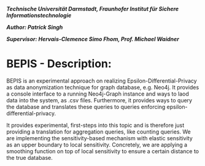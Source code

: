 
***Technische Universität Darmstadt, Fraunhofer Institut für Sichere Informationstechnologie***

***Author: Patrick Singh***

***Supervisor: Hervais-Clemence Simo Fhom, Prof. Michael Waidner***


# BEPIS - Description:
BEPIS is an experimental approach on realizing Epsilon-Differential-Privacy as data anonymization technique for
graph database, e.g. Neo4j. It provides a console interface to a running Neo4j-Graph instance and ways to laod data
into the system, as .csv files. Furthermore, it provides ways to query the database and translates these queries to queries
enforcing epsilon-differential-privacy.

It provides experimental, first-steps into this topic and is therefore just providing a translation for aggregation queries, like counting queries. We are implementing the sensitivity-based mechanism with elastic sensitivity as an upper boundary to local sensitivity.
Concretely, we are applying a smoothing function on top of local sensitivity to ensure a certain distance to the true database.

